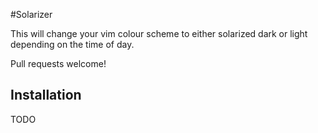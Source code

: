 #Solarizer

This will change your vim colour scheme to either solarized dark or light
depending on the time of day.

Pull requests welcome!

## Installation

 TODO

